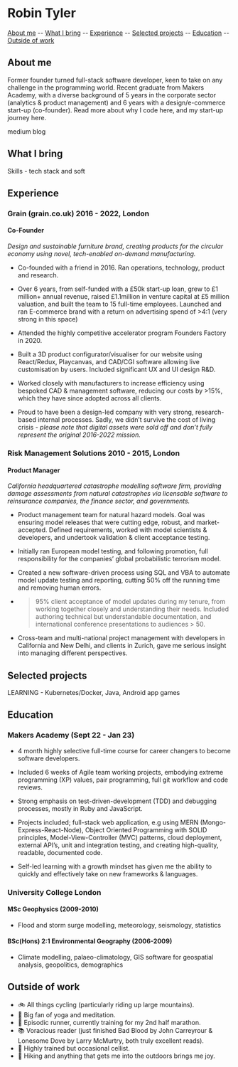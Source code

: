 # Robin Tyler

[About me](#me) --  [What I bring](#whatibring) -- [Experience](#experience) -- [Selected projects](#selectedprojects) -- [Education](#education) -- [Outside of work](#outsideofwork)

## <a name="me">About me</a>

Former founder turned full-stack software developer, keen to take on any challenge in the programming world. Recent graduate from Makers Academy, with a diverse background of 5 years in the corporate sector (analytics & product management) and 6 years with a design/e-commerce start-up (co-founder). Read more about why I code here, and my start-up journey here.
 
 medium blog


## <a name="whatibring">What I bring</a>
Skills - tech stack and soft



## <a name="experience">Experience</a>

### Grain (grain.co.uk) 2016 - 2022, London
#### Co-Founder 

*Design and sustainable furniture brand, creating products for the circular economy using novel, tech-enabled on-demand manufacturing.*

- Co-founded with a friend in 2016. Ran operations, technology, product and research.

- Over 6 years, from self-funded with a £50k start-up loan, grew to £1 million+ annual revenue, raised £1.1million in venture capital at £5 million valuation, and built the team to 15 full-time employees. Launched and ran E-commerce brand with a return on advertising spend of >4:1 (very strong in this space)

- Attended the highly competitive accelerator program Founders Factory in 2020.

- Built a 3D product configurator/visualiser for our website using React/Redux, Playcanvas, and CAD/CGI software allowing live customisation by users. Included significant UX and UI design R&D.

- Worked closely with manufacturers to increase efficiency using bespoked CAD & management software, reducing our costs by >15%, which they have since adopted across all clients.

- Proud to have been a design-led company with very strong, research-based internal processes. Sadly, we didn’t survive the cost of living crisis - *please note that digital assets were sold off and don’t fully represent the original 2016-2022 mission.*

### Risk Management Solutions 2010 - 2015, London
#### Product Manager

*California headquartered catastrophe modelling software firm, providing damage assessments from natural catastrophes via licensable software to reinsurance companies, the finance sector, and governments.*

- Product management team for natural hazard models. Goal was ensuring model releases that were cutting edge, robust, and market-accepted.  Defined requirements, worked with model scientists & developers, and undertook validation & client acceptance testing.

- Initially ran European model testing, and following promotion, full responsibility for the companies’ global probabilistic terrorism model.

- Created a new software-driven process using SQL and VBA to automate model update testing and reporting, cutting 50% off the running time and removing human errors. 

- >95% client acceptance of model updates during my tenure, from working together closely and understanding their needs. Included authoring technical but understandable documentation, and international conference presentations to audiences > 50.

- Cross-team and multi-national project management with developers in California and New Delhi, and clients in Zurich, gave me serious insight into managing different perspectives. 

## <a name="selectedprojects">Selected projects</a>
LEARNING - Kubernetes/Docker, Java, Android app games



## <a name="education">Education</a>

### Makers Academy (Sept 22 - Jan 23)
* 4 month highly selective full-time course for career changers to become software developers.

* Included 6 weeks of Agile team working projects, embodying extreme programming (XP) values, pair programming, full git workflow and code reviews.

* Strong emphasis on test-driven-development (TDD) and debugging processes, mostly in Ruby and JavaScript.

* Projects included; full-stack web application, e.g using MERN (Mongo-Express-React-Node), Object Oriented Programming with SOLID principles, Model-View-Controller (MVC) patterns, cloud deployment, external API’s, unit and integration testing, and creating high-quality, readable, documented code.

* Self-led learning with a growth mindset has given me the ability to quickly and effectively take on new frameworks & languages.

### University College London

#### MSc Geophysics (2009-2010) 
* Flood and storm surge modelling, meteorology, seismology, statistics

#### BSc(Hons) 2:1 Environmental Geography (2006-2009) 
* Climate modelling, palaeo-climatology, GIS software for geospatial analysis, geopolitics, demographics

## <a name="outsideofwork">Outside of work</a> 
- 🚲 All things cycling (particularly riding up large mountains).
- 🧘 Big fan of yoga and meditation.
- 🏃 Episodic runner, currently training for my 2nd half marathon.
- 📚 Voracious reader (just finished Bad Blood by John Carreyrour & Lonesome Dove by Larry McMurtry, both truly excellent reads).
- 🎹 Highly trained but occasional cellist.
- 🌄 Hiking and anything that gets me into the outdoors brings me joy.